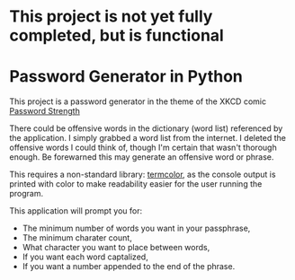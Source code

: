# This project is not yet fully completed, but is functional

# Password Generator in Python
This project is a password generator in the theme of the XKCD comic [Password Strength](https://xkcd.com/936/)

There could be offensive words in the dictionary (word list) referenced by the application.  I simply grabbed a word list from the internet. I deleted the offensive words I could think of, though I'm certain that wasn't thorough enough. Be forewarned this may generate an offensive word or phrase.

This requires a non-standard library: [termcolor](https://pypi.org/project/termcolor/), as the console output is printed with color to make readability easier for the user running the program.

This application will prompt you for:
- The minimum number of words you want in your passphrase,
- The minimum charater count,
- What character you want to place between words,
- If you want each word captalized,
- If you want a number appended to the end of the phrase.